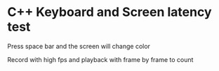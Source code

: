 # C++ Keyboard and Screen latency test
Press space bar and the screen will change color

Record with high fps and playback with frame by frame to count